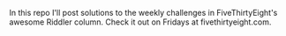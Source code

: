 In this repo I'll post solutions to the weekly challenges in FiveThirtyEight's awesome Riddler column. Check it out on Fridays at fivethirtyeight.com.